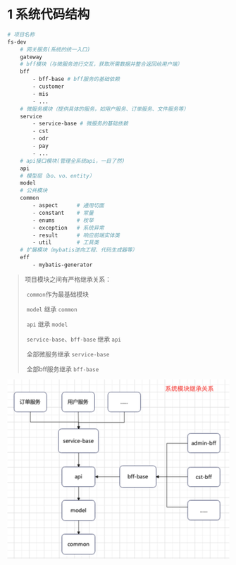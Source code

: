 # 1 系统代码结构

```sh
# 项目名称
fs-dev
    # 网关服务(系统的统一入口)
    gateway
    # bff模块（与微服务进行交互，获取所需数据并整合返回给用户端）
    bff
        - bff-base # bff服务的基础依赖
        - customer
        - mis
        - ...
    # 微服务模块（提供具体的服务，如用户服务、订单服务、文件服务等）
    service
        - service-base # 微服务的基础依赖
        - cst
        - odr
        - pay
        - ...
    # api接口模块(管理全系统api，一目了然)
    api
    # 模型层（bo、vo、entity）
    model
    # 公共模块
    common
        - aspect      # 通用切面
        - constant    # 常量
        - enums       # 枚举
        - exception   # 系统异常
        - result      # 响应前端实体类
        - util        # 工具类
    # 扩展模块（mybatis逆向工程、代码生成器等）
    eff
        - mybatis-generator
```

> 项目模块之间有严格继承关系：
>
> ​	`common`作为最基础模块 
>
> ​	`model` 继承 `common`
>
> ​	`api` 继承 `model`
>
> ​    `service-base`、`bff-base` 继承 `api`
>
> ​    全部微服务继承 `service-base`
>
> ​    全部bff服务继承 `bff-base`

<img src="z-imgs/01.jpg" style="zoom: 50%;" />



















